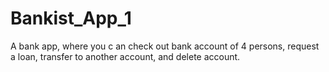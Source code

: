 # Bankist_App_1
A bank app, where you c an check out bank account of 4 persons, request a loan, transfer to another account, and delete account.
